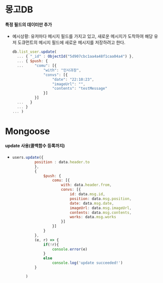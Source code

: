 # 몽고DB

#### 특정 필드의 데이터만 추가

- 예시상황: 유저마다 메시지 필드를 가지고 있고, 새로운 메시지가 도착하여 해당 유저 도큐먼트의 메시지 필드에 새로운 메시지를 저장하려고 한다.

  ```js
  db.list_user.update(
  	... { "_id" : ObjectId("5d907cbc1aa4a48f1caa04a4") },
  	... { $push: {
  	...     "comu": [{ 
  				"with": "인사과장", 
  				"convs": [{ 
  					"date": "22:10:23", 
  					"imageUrl": "", 
  					"contents": "testMessage"
  				}] 
  			}]
  	...   }
  	... }
  ... )
  
  ```

  

# Mongoose

#### update 사용(콜백함수 등록까지)

- ```js
  users.update({
  			position : data.header.to
  			},
  			{ 
  				$push: {
  					comu: [{ 
  						with: data.header.from, 
  						convs: [{ 
  							id: data.msg.id,
  							position: data.msg.position,
  							date: data.msg.date, 
  							imageUrl: data.msg.imageUrl, 
  							contents: data.msg.contents,
  							works: data.msg.works
  						}]
  					}]
  				}
  			},
  			(e, r) => {
  				if(!r){
  					console.error(e)
  				}
  				else
  					console.log('update succeeded!')
  			}
  
  		)
  ```

  



